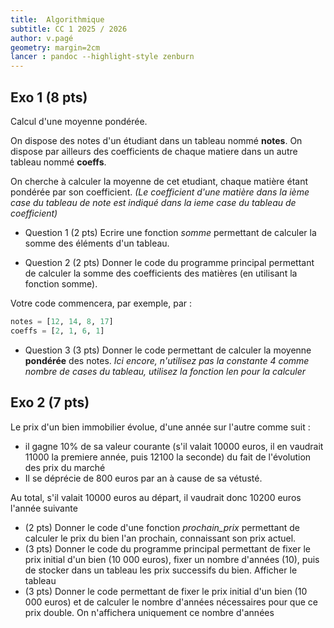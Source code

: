 ```yaml
---
title:  Algorithmique 
subtitle: CC 1 2025 / 2026
author: v.pagé
geometry: margin=2cm
lancer : pandoc --highlight-style zenburn
---
```


## Exo 1 (8 pts)

Calcul d'une moyenne pondérée.

On dispose des notes d'un étudiant dans un tableau nommé **notes**.
On dispose par ailleurs des coefficients de chaque matiere dans un autre tableau nommé **coeffs**.

On cherche à calculer la moyenne de cet etudiant, chaque matière étant pondérée par son coefficient. *(Le coefficient d'une matière dans la ième case du tableau de note est indiqué dans la ieme case du tableau de coefficient)*

- Question 1 (2 pts) Ecrire une fonction *somme* permettant de calculer la somme des éléments d'un tableau.

- Question 2 (2 pts) Donner le code du programme principal permettant de calculer la somme des coefficients des matières (en utilisant la fonction somme).

Votre code commencera, par exemple, par :
```python
notes = [12, 14, 8, 17]
coeffs = [2, 1, 6, 1]
```

- Question 3 (3 pts) Donner le code permettant de calculer la moyenne **pondérée** des notes. *Ici encore, n'utilisez pas la constante 4 comme nombre de cases du tableau, utilisez la fonction len pour la calculer*

## Exo 2 (7 pts)

Le prix d'un bien immobilier évolue, d'une année sur l'autre comme suit :

- il gagne 10% de sa valeur courante (s'il valait 10000 euros, il en vaudrait 11000 la premiere année, puis 12100 la seconde) du fait de l'évolution des prix du marché
- Il se déprécie de 800 euros par an à cause de sa vétusté.

Au total, s'il valait 10000 euros au départ, il vaudrait donc 10200 euros l'année suivante

- (2 pts) Donner le code d'une fonction *prochain_prix* permettant de calculer le prix du bien l'an prochain, connaissant son prix actuel.
- (3 pts) Donner le code du programme principal permettant de fixer le prix initial d'un bien (10 000 euros), fixer un nombre d'années (10), puis de stocker dans un tableau les prix successifs du bien. Afficher le tableau
- (3 pts) Donner le code permettant de fixer le prix initial d'un bien (10 000 euros) et de calculer le nombre d'années nécessaires pour que ce prix double. On n'affichera uniquement ce nombre d'années

